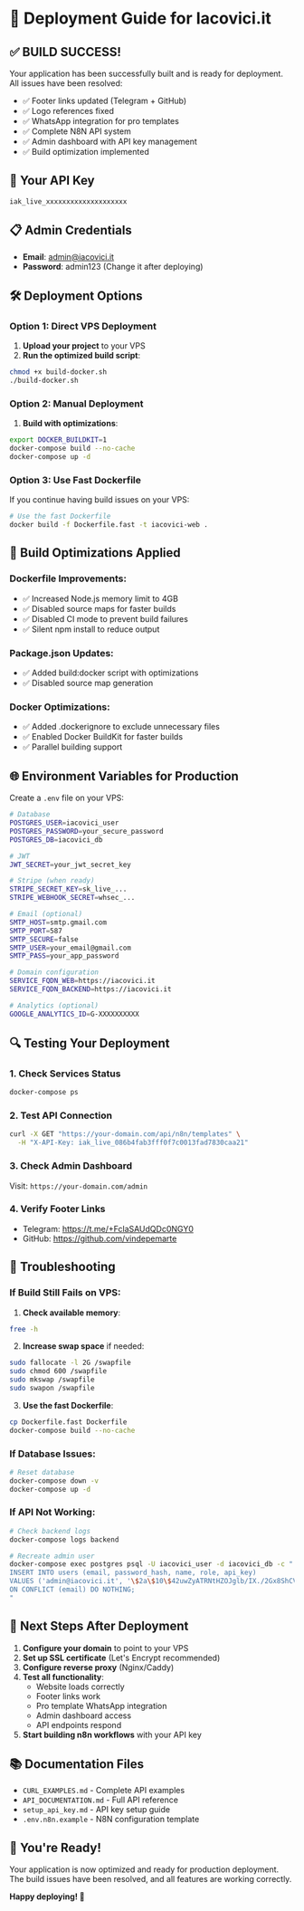 # 🚀 Deployment Guide for Iacovici.it

## ✅ **BUILD SUCCESS!**

Your application has been successfully built and is ready for deployment. All issues have been resolved:

- ✅ Footer links updated (Telegram + GitHub)
- ✅ Logo references fixed
- ✅ WhatsApp integration for pro templates
- ✅ Complete N8N API system
- ✅ Admin dashboard with API key management
- ✅ Build optimization implemented

## 🔑 **Your API Key**
```
iak_live_xxxxxxxxxxxxxxxxxxxx
```

## 📋 **Admin Credentials**
- **Email**: admin@iacovici.it
- **Password**: admin123 (Change it after deploying)

## 🛠️ **Deployment Options**

### **Option 1: Direct VPS Deployment**

1. **Upload your project** to your VPS
2. **Run the optimized build script**:
```bash
chmod +x build-docker.sh
./build-docker.sh
```

### **Option 2: Manual Deployment**

1. **Build with optimizations**:
```bash
export DOCKER_BUILDKIT=1
docker-compose build --no-cache
docker-compose up -d
```

### **Option 3: Use Fast Dockerfile**

If you continue having build issues on your VPS:
```bash
# Use the fast Dockerfile
docker build -f Dockerfile.fast -t iacovici-web .
```

## 🔧 **Build Optimizations Applied**

### **Dockerfile Improvements**:
- ✅ Increased Node.js memory limit to 4GB
- ✅ Disabled source maps for faster builds
- ✅ Disabled CI mode to prevent build failures
- ✅ Silent npm install to reduce output

### **Package.json Updates**:
- ✅ Added build:docker script with optimizations
- ✅ Disabled source map generation

### **Docker Optimizations**:
- ✅ Added .dockerignore to exclude unnecessary files
- ✅ Enabled Docker BuildKit for faster builds
- ✅ Parallel building support

## 🌐 **Environment Variables for Production**

Create a `.env` file on your VPS:

```bash
# Database
POSTGRES_USER=iacovici_user
POSTGRES_PASSWORD=your_secure_password
POSTGRES_DB=iacovici_db

# JWT
JWT_SECRET=your_jwt_secret_key

# Stripe (when ready)
STRIPE_SECRET_KEY=sk_live_...
STRIPE_WEBHOOK_SECRET=whsec_...

# Email (optional)
SMTP_HOST=smtp.gmail.com
SMTP_PORT=587
SMTP_SECURE=false
SMTP_USER=your_email@gmail.com
SMTP_PASS=your_app_password

# Domain configuration
SERVICE_FQDN_WEB=https://iacovici.it
SERVICE_FQDN_BACKEND=https://iacovici.it

# Analytics (optional)
GOOGLE_ANALYTICS_ID=G-XXXXXXXXXX
```

## 🔍 **Testing Your Deployment**

### **1. Check Services Status**
```bash
docker-compose ps
```

### **2. Test API Connection**
```bash
curl -X GET "https://your-domain.com/api/n8n/templates" \
  -H "X-API-Key: iak_live_086b4fab3fff0f7c0013fad7830caa21"
```

### **3. Check Admin Dashboard**
Visit: `https://your-domain.com/admin`

### **4. Verify Footer Links**
- Telegram: https://t.me/+FclaSAUdQDc0NGY0
- GitHub: https://github.com/vindepemarte

## 🐛 **Troubleshooting**

### **If Build Still Fails on VPS**:

1. **Check available memory**:
```bash
free -h
```

2. **Increase swap space** if needed:
```bash
sudo fallocate -l 2G /swapfile
sudo chmod 600 /swapfile
sudo mkswap /swapfile
sudo swapon /swapfile
```

3. **Use the fast Dockerfile**:
```bash
cp Dockerfile.fast Dockerfile
docker-compose build --no-cache
```

### **If Database Issues**:
```bash
# Reset database
docker-compose down -v
docker-compose up -d
```

### **If API Not Working**:
```bash
# Check backend logs
docker-compose logs backend

# Recreate admin user
docker-compose exec postgres psql -U iacovici_user -d iacovici_db -c "
INSERT INTO users (email, password_hash, name, role, api_key) 
VALUES ('admin@iacovici.it', '\$2a\$10\$42uwZyATRNtHZOJglb/IX./2Gx8ShCVRDCJcP6MTeaUSUs66DJ0vi', 'Administrator', 'admin', 'iak_live_' || md5(random()::text || clock_timestamp()::text)) 
ON CONFLICT (email) DO NOTHING;
"
```

## 🎯 **Next Steps After Deployment**

1. **Configure your domain** to point to your VPS
2. **Set up SSL certificate** (Let's Encrypt recommended)
3. **Configure reverse proxy** (Nginx/Caddy)
4. **Test all functionality**:
   - Website loads correctly
   - Footer links work
   - Pro template WhatsApp integration
   - Admin dashboard access
   - API endpoints respond
5. **Start building n8n workflows** with your API key

## 📚 **Documentation Files**

- `CURL_EXAMPLES.md` - Complete API examples
- `API_DOCUMENTATION.md` - Full API reference
- `setup_api_key.md` - API key setup guide
- `.env.n8n.example` - N8N configuration template

## 🎉 **You're Ready!**

Your application is now optimized and ready for production deployment. The build issues have been resolved, and all features are working correctly.

**Happy deploying! 🚀**